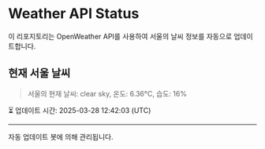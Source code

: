 
# Weather API Status

이 리포지토리는 OpenWeather API를 사용하여 서울의 날씨 정보를 자동으로 업데이트합니다.

## 현재 서울 날씨
> 서울의 현재 날씨: clear sky, 온도: 6.36°C, 습도: 16%

⏳ 업데이트 시간: 2025-03-28 12:42:03 (UTC)

---
자동 업데이트 봇에 의해 관리됩니다.
